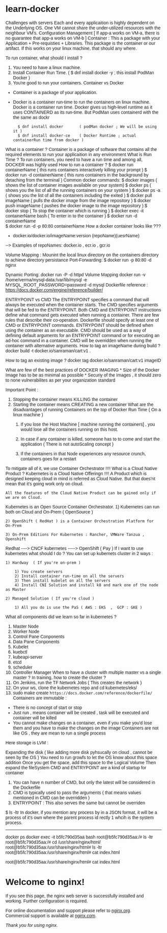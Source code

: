 # learn-docker

Challenges with servers
Each and every applicaition is highly dependent on the Underlying OS.
One VM cannot share the under-utilized resources with the neighbour VM's.
Configuration Management [ If app-a works on VM-a, there is no guarantee that app-a works on VM-b ]
Container : This a package with your Application + Pre-requisties + Libraries. This package is the container or our artifact. If this works on your linux machine, that should any where.

To run container, what should I install ?

1) You need to have a linux machine.
2) Install Container Run Time.  ( $ dnf install docker -y  ; this install PodMan Docker )
3) You're good to run your containers.
Container vs Docker
* Container is a package of your application.
* Docker is a container run-time to run the containers on linux machine. 
Docker is a container run time.
    Docker gives us high-level runtime as it uses CONTAINERD as its run-time.
    But PodMan uses containerd with the the same as dockr 

        $ dnf install docker       ( podMan docker ; We will be using it )
        $ dnf install docker-ce    ( Docker Runtime ; actual containerRun time from docker )
What is a container ?
    Container is a package of software that contains all the required elements to run your applicaition in any environment
What is Run Time ?
To run containers, you need to have a run time and among all, DOCKER was highly used
How to run a container ?
$ docker run containerName    ( this runs containers interactively killing your prompt )
$ docker run -d containerName ( this runs containers in the background by detaching from the terminal )
Common docker commands:
$ docker images                      ( shows the list of container images available on your system)
$ docker ps                          ( shows you the list of all the running containers on your system )
$ docker ps -a                       ( shows you the list of all the containers including the exited ) 
$ docker pull imageName              ( pulls the docker image from the image repository )
$ docker push imageName              ( pushes the docker image to the image repository )
$ docker stop                        ( To stop the container which is running ) 
$ docker exec -it containerName bash ( To enter in to the container )
$ docker run -d containerName   
$ docker run -d  -p 80:80 containerName 
How a docker container looks like ???
* docker.io/docker.io/imageName:version 
(repoName)(uesrName)

--> Examples of repoNames:  docker.io , ecr.io , gcr.io

Volume Mapping :
Mounint the local linux directory on the containers directory to achieve directory persistance
Port-Forwarding:
$ docker run -p 80:80  -d  nginx

Dynamic Porting:
docker run -P  -d httpd
Volume Mapping
docker run -v /home/verma/mysql-data:/var/lib/mysql  -e MYSQL_ROOT_PASSWORD=password -d mysql
Dockerfile reference :
https://docs.docker.com/engine/reference/builder/

ENTRYPOINT vs CMD
 The ENTRYPOINT specifies a command that will always be executed when the container starts. The CMD specifies arguments that will be fed to the ENTRYPOINT.
Both CMD and ENTRYPOINT instructions define what command gets executed when running a container. There are few rules that describe their co-operation.
Dockerfile should specify at least one of CMD or ENTRYPOINT commands.
ENTRYPOINT should be defined when using the container as an executable.
CMD should be used as a way of defining default arguments for an ENTRYPOINT command or for executing an ad-hoc command in a container.
CMD will be overridden when running the container with alternative arguments.
How to tag an imageName during build ?
docker build -t docker.io/sanraman/cart:v1 .

How to tag an existing image ?
docker tag docker.io/sanraman/cart:v1 imageID

What are few of the best practices of DOCKER IMAGING
    * Size of the Docker Image has to be as minimal as possible 
    * Securiy of the Images , it should zero to none vulnerabilites as per your organization standard

Important Point :
1) Stopping the container means KILLING the container 
2) Starting the container means CREATING a new container
What are the disadvantages of running Containers on the top of Docker Run Time ( On a linux machine )
    1) If you lose the Host Machine [ machine running the containers] , you would lose all the containers running on this host.

    2) In case if any container is killed, someone has to to come and start the application ( There is not autoScaling concept ) 

    3) If the containers in that Node experiences any resource crunch, containers goes for a restart

To mitigate all of it, we use Container Orchestrator !!!!
What is a Cloud Native Product ? Kubernetes is a Cloud Native Offeringn !!!!
    A Product which is designed keeping cloud in mind is referred as Cloud Native.
    But that does'nt mean that it's going work only on cloud.

    All the features of the Cloud Native Product can be gained only if we are on Cloud.

Kubernetes is an Open Source Container Orchestrator.
    1) Kubernetes can run both on Cloud and On-Prem  ( OpenSource )

    2) OpenShift ( RedHat ) is a Container Orchestration Platform for On-Prem

    3) On-Prem Editions For Kubernetes : Rancher, VMWare Tanzua , Openshift
Redhat ----> CNCF kubernetes  -----> OpenShift ( Pay ) 
If I want to use kubernetes what should I do ?
You can set up kubernets cluster in 2 ways : 

    1) Hardway  ( If you're on-prem )

        1) You create servers 
        2) Install container run-time on all the servers 
        3) Then install kubelet on all the servers 
        4) Install CNI Solution and install k8 and mark one of the node as Master 
    
    2) Managed Solution ( If you're cloud )

        1) All you do is use the PaS ( AWS : EKS  ,  GCP : GKE )
What all components did we learn so far in kubernetes ?
1) Master Node 
2) Worker Node 
3) Control Pane Conponents
4) Data Pane Conponents
5) Kubelet 
6) kuebctl 
7) kubeapi-server 
8) etcd 
9) scheduler 
10) Controller Manager 
When to have a cluster with multiple master vs a single master ?
In training, how to create the cluster ?
1) On Jenkins, run the TF Network Jobs ( This creates the network )
2) On your ws, clone the kubernetes repo and cd kubernetes/eks/
3) sudo make create
`https://docs.docker.com/reference/dockerfile/`
Containers are immutable :
* There is no concept of start or stop 
* Just run , means container will be created , task will be executed and container will be killed
* You cannot make changes on a container, even if you make you'd lose them and you have to make the changes on the image
Containers are not like OS , they are mean to run a single process

Here storage is LVM :

Expanding the disk ( like adding more disk pyhsucally on cloud , cannot be seen by the OS )
You need to run growfs to let the OS know about this space addition
Once you get the space, add this space to the Logical Volume
Then expand the fileSystem
CMD and ENTRYPOINT are a kind of startup for container

1) You can have n number of CMD, but only the latest will be considered in the Dockerfile
2) CMD is typically used to pass the arguments ( that means values mentioned in CMD can be overridden )
3) ENTRYPOINT : This also serves the same but cannot be overriden 

  $ ls -ltr 
In docker, if you mention any process by in a JSON format, it will be a process of it's own where the parent process id rectly 1 whcih is the system process.

-------------------------
docker ps
docker exec -it b5fc790d35aa bash
root@b5fc790d35aa:/# ls -ltr
root@b5fc790d35aa:/# cd /usr/share/nginx/html/
root@b5fc790d35aa:/usr/share/nginx/html# ls -ltr
root@b5fc790d35aa:/usr/share/nginx/html# cat index.html


root@b5fc790d35aa:/usr/share/nginx/html# cat index.html
<!DOCTYPE html>
<html>
<head>
<title>Welcome to nginx!</title>
<style>
html { color-scheme: light dark; }
body { width: 35em; margin: 0 auto;
font-family: Tahoma, Verdana, Arial, sans-serif; }
</style>
</head>
<body>
<h1>Welcome to nginx!</h1>
<p>If you see this page, the nginx web server is successfully installed and
working. Further configuration is required.</p>

<p>For online documentation and support please refer to
<a href="http://nginx.org/">nginx.org</a>.<br/>
Commercial support is available at
<a href="http://nginx.com/">nginx.com</a>.</p>

<p><em>Thank you for using nginx.</em></p>
</body>
</html>

